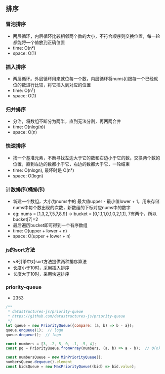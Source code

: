 ## 排序

### 冒泡排序
* 两层循环，内层循环比较相邻两个数的大小，不符合顺序则交换位置，每一轮都能将一个值放到正确位置
* time: O(n²)
* space: O(1)

### 插入排序
* 两层循环。外层循环用来就位每一个数，内层循环将nums[i]跟每一个已经就位的数进行比较，将它插入到对应的位置
* time: O(n²)
* space: O(1)

### 归并排序
* 分治，将数组不断分为两半，直到无法分割，再两两合并
* time: O(nlog(n))
* space: O(n)

### 快速排序
* 找一个基准元素，不断寻找左边大于它的数和右边小于它的数，交换两个数的位置，直到左边的数都小于它，右边的数都大于它，一轮结束
* time: O(nlogn), 最坏时是 O(n²)
* space: O(logn)

### 计数排序(桶排序)
* 新建一个数组，大小为nums中的 最大值upper - 最小值lower + 1，用来存储nums中每个数出现的次数，新数组的下标对应nums中的数字
* eg: nums = [1,3,2,7,5,7,8,9]  -> bucket = [0,1,1,1,0,1,0,2,1,1], 7有两个，所以bucket[7]=2
* 最后遍历bucket即可得到一个有序数组
* time: O(upper + lower + n)
* space: O(upper + lower + n)

### js的sort方法
* v8引擎中对sort方法提供两种排序算法
* 长度小于10时，采用插入排序
* 长度大于10时，采用快速排序

### priority-queue
* 2353
```javascript
/**
 * datastructures-js/priority-queue
 * https://github.com/datastructures-js/priority-queue
 */
let queue = new PriorityQueue({compare: (a, b) => b - a});
queue.enqueue(1);  // logn
queue.dequeue();  // logn

const numbers = [3, -2, 5, 0, -1, -5, 4];
const pq = PriorityQueue.fromArray(numbers, (a, b) => a - b);  // O(n)

const numbersQueue = new MinPriorityQueue();
numbersQueue.dequeue().element
const bidsQueue = new MaxPriorityQueue((bid) => bid.value);

```

